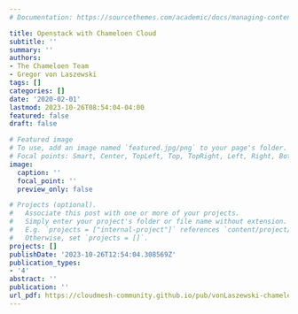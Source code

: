 ```yaml
---
# Documentation: https://sourcethemes.com/academic/docs/managing-content/

title: Openstack with Chameloen Cloud
subtitle: ''
summary: ''
authors:
- The Chameloen Team
- Gregor von Laszewski
tags: []
categories: []
date: '2020-02-01'
lastmod: 2023-10-26T08:54:04-04:00
featured: false
draft: false

# Featured image
# To use, add an image named `featured.jpg/png` to your page's folder.
# Focal points: Smart, Center, TopLeft, Top, TopRight, Left, Right, BottomLeft, Bottom, BottomRight.
image:
  caption: ''
  focal_point: ''
  preview_only: false

# Projects (optional).
#   Associate this post with one or more of your projects.
#   Simply enter your project's folder or file name without extension.
#   E.g. `projects = ["internal-project"]` references `content/project/deep-learning/index.md`.
#   Otherwise, set `projects = []`.
projects: []
publishDate: '2023-10-26T12:54:04.308569Z'
publication_types:
- '4'
abstract: ''
publication: ''
url_pdf: https://cloudmesh-community.github.io/pub/vonLaszewski-chameleon.pdf
---
```

